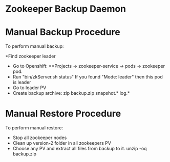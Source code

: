 Zookeeper Backup Daemon
=======================

# Manual Backup Procedure

To perform manual backup:

*Find zookeeper leader
  * Go to Openshift: **Projects -> zookeeper-service -> pods -> zookeeper pod. 
  * Run "bin/zkServer.sh status" If you found "Mode: leader" then this pod is leader
* Go to leader PV
* Create backup archive: zip backup.zip snapshot.* log.*

# Manual Restore Procedure

To perform manual restore:

* Stop all zookeeper nodes 
* Clean up version-2 folder in all zookeepers PV   
* Choose any PV and extract all files from backup to it. unzip -oq backup.zip

